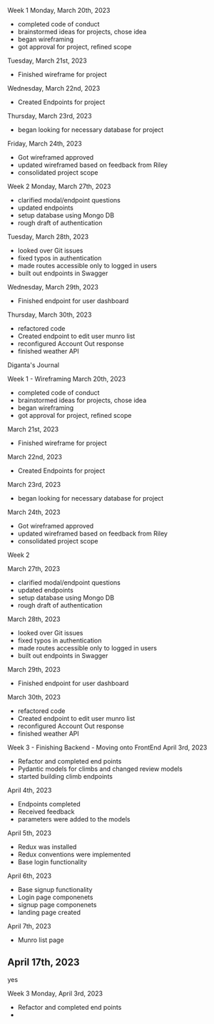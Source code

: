 Week 1
Monday, March 20th, 2023
- completed code of conduct
- brainstormed ideas for projects, chose idea
- began wireframing
- got approval for project, refined scope

Tuesday, March 21st, 2023
- Finished wireframe for project

Wednesday, March 22nd, 2023
- Created Endpoints for project

Thursday, March 23rd, 2023
- began looking for necessary database for project

Friday, March 24th, 2023
- Got wireframed approved
- updated wireframed based on feedback from Riley
- consolidated project scope


Week 2
Monday, March 27th, 2023
- clarified modal/endpoint questions
- updated endpoints
- setup database using Mongo DB
- rough draft of authentication

Tuesday, March 28th, 2023
- looked over Git issues
- fixed typos in authentication
- made routes accessible only to logged in users
- built out endpoints in Swagger

Wednesday, March 29th, 2023
- Finished endpoint for user dashboard

Thursday, March 30th, 2023
- refactored code
- Created endpoint to edit user munro list
- reconfigured Account Out response
- finished weather API

Diganta's Journal

Week 1 - Wireframing 
March 20th, 2023
- completed code of conduct
- brainstormed ideas for projects, chose idea
- began wireframing
- got approval for project, refined scope

March 21st, 2023
- Finished wireframe for project

March 22nd, 2023
- Created Endpoints for project

March 23rd, 2023
- began looking for necessary database for project

March 24th, 2023
- Got wireframed approved
- updated wireframed based on feedback from Riley
- consolidated project scope


Week 2

March 27th, 2023
- clarified modal/endpoint questions
- updated endpoints
- setup database using Mongo DB
- rough draft of authentication

March 28th, 2023
- looked over Git issues
- fixed typos in authentication
- made routes accessible only to logged in users
- built out endpoints in Swagger

March 29th, 2023
- Finished endpoint for user dashboard

March 30th, 2023
- refactored code
- Created endpoint to edit user munro list
- reconfigured Account Out response
- finished weather API


Week 3 - Finishing Backend - Moving onto FrontEnd
April 3rd, 2023
- Refactor and completed end points
- Pydantic models for climbs and changed review models
- started building climb endpoints

April 4th, 2023
- Endpoints completed
- Received feedback
- parameters were added to the models

April 5th, 2023
- Redux was installed 
- Redux conventions were implemented
- Base login functionality

April 6th, 2023 
- Base signup functionality
- Login page componenets
- signup page componenets
- landing page created

April 7th, 2023
- Munro list page

April 17th, 2023
- 

yes


Week 3
Monday, April 3rd, 2023
- Refactor and completed end points
- 